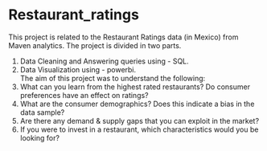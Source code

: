 # Restaurant_ratings
This project is related to the Restaurant Ratings data (in Mexico) from Maven analytics.
The project is divided in two parts.                              
  1. Data Cleaning and Answering queries using - SQL.                
  2. Data Visualization using - powerbi.                           
The aim of this project was to understand the following:                    
  1. What can you learn from the highest rated restaurants? Do consumer preferences have an effect on ratings?         
  2. What are the consumer demographics? Does this indicate a bias in the data sample?           
  3. Are there any demand & supply gaps that you can exploit in the market?         
  4. If you were to invest in a restaurant, which characteristics would you be looking for?           
